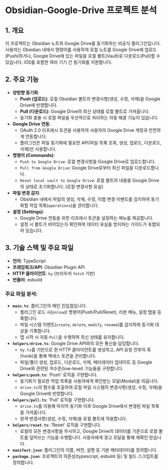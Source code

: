 # Obsidian-Google-Drive 프로젝트 분석

## 1. 개요

이 프로젝트는 Obsidian 노트와 Google Drive를 동기화하는 비공식 플러그인입니다. 사용자는 Obsidian 내에서 명령어를 사용하여 로컬 노트를 Google Drive에 업로드(Push)하거나, Google Drive에 있는 파일을 로컬 볼트(Vault)로 다운로드(Pull)할 수 있습니다. iOS를 포함한 여러 기기 간 동기화를 지원합니다.

## 2. 주요 기능

- **양방향 동기화**:
    - **Push (업로드)**: 로컬 Obsidian 볼트의 변경사항(생성, 수정, 삭제)을 Google Drive에 반영합니다.
    - **Pull (다운로드)**: Google Drive의 최신 상태를 로컬 볼트로 가져옵니다.
    - 동기화 충돌 시 로컬 파일을 우선적으로 처리하는 자동 해결 기능이 있습니다.
- **Google Drive 연동**:
    - OAuth 2.0 리프레시 토큰을 사용하여 사용자의 Google Drive 계정과 안전하게 연동합니다.
    - 플러그인은 파일 동기화에 필요한 API(파일 목록 조회, 생성, 업로드, 다운로드, 삭제)만 사용합니다.
- **명령어 (Commands)**:
    - `Push to Google Drive`: 로컬 변경사항을 Google Drive로 업로드합니다.
    - `Pull from Google Drive`: Google Drive로부터 최신 파일을 다운로드합니다.
    - `Reset local vault to Google Drive`: 로컬 볼트의 내용을 Google Drive의 상태로 초기화합니다. (로컬 변경사항 유실)
- **파일 변경 감지**:
    - Obsidian 내에서 파일의 생성, 삭제, 수정, 이름 변경 이벤트를 감지하여 동기화할 작업 목록(`operations`)을 관리합니다.
- **설정 (Settings)**:
    - Google Drive 연동을 위한 리프레시 토큰을 설정하는 메뉴를 제공합니다.
    - 설정 시 볼트가 비어있는지 확인하여 데이터 유실을 방지하는 가이드가 포함되어 있습니다.

## 3. 기술 스택 및 주요 파일

- **언어**: TypeScript
- **프레임워크/API**: Obsidian Plugin API
- **HTTP 클라이언트**: `ky` (브라우저 `fetch` 기반)
- **번들러**: esbuild

### 주요 파일 분석:

- **`main.ts`**: 플러그인의 메인 진입점입니다.
    - 플러그인 로드 시(`onload`) 명령어(Push/Pull/Reset), 리본 메뉴, 설정 탭을 등록합니다.
    - 파일 시스템 이벤트(`create`, `delete`, `modify`, `rename`)를 감지하여 동기화 대상을 기록합니다.
    - 앱 시작 시 자동 `Pull`을 수행하여 최신 상태를 유지합니다.
- **`helpers/drive.ts`**: Google Drive API와의 모든 통신을 담당합니다.
    - `ky.ts`를 기반으로 한 HTTP 클라이언트를 생성하고, API 요청 전후의 훅(hook)을 통해 액세스 토큰을 관리합니다.
    - 파일/폴더 생성, 업로드, 다운로드, 삭제, 메타데이터 업데이트 등 Google Drive와 관련된 저수준(low-level) 기능들을 구현합니다.
- **`helpers/push.ts`**: 'Push' 로직을 구현합니다.
    - 동기화가 필요한 작업 목록을 사용자에게 확인받는 모달(Modal)을 띄웁니다.
    - `drive.ts`의 함수를 호출하여 로컬 파일 시스템의 변경사항(생성, 수정, 삭제)을 Google Drive에 반영합니다.
- **`helpers/pull.ts`**: 'Pull' 로직을 구현합니다.
    - `drive.ts`를 이용해 마지막 동기화 이후 Google Drive에서 변경된 파일 목록을 가져옵니다.
    - 원격 변경사항(생성, 수정, 삭제)을 로컬 볼트에 적용합니다.
- **`helpers/reset.ts`**: 'Reset' 로직을 구현합니다.
    - 로컬의 모든 변경사항을 무시하고, Google Drive의 데이터를 기준으로 로컬 볼트를 덮어쓰는 기능을 수행합니다. 사용자에게 경고 모달을 통해 재확인 받습니다.
- **`manifest.json`**: 플러그인의 이름, 버전, 설명 등 기본 메타데이터를 정의합니다.
- **`package.json`**: 프로젝트의 의존성(typescript, esbuild 등) 및 빌드 스크립트를 정의합니다.
